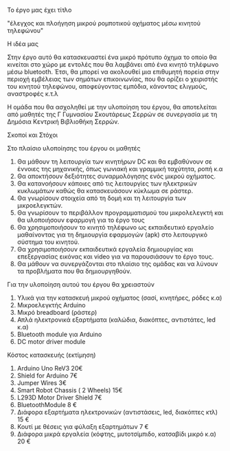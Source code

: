 Το έργο μας έχει τίτλο

"έλεγχος και πλοήγηση μικρού ρομποτικού οχήματος μέσω κινητού τηλεφώνου"

Η ιδέα μας

Στην έργο αυτό θα κατασκευαστεί ένα μικρό πρότυπο όχημα το οποίο θα κινείται στο χώρο με εντολές που θα λαμβάνει από ένα κινητό τηλέφωνο μέσω bluetooth. Έτσι, θα μπορεί να  ακολουθεί μια επιθυμητή πορεία στην περιοχή εμβέλειας των σημάτων επικοινωνίας, που θα ορίζει ο χειριστής του κινητού τηλεφώνου, αποφεύγοντας εμπόδια, κάνοντας ελιγμούς, αναστροφές κ.τ.λ 

Η ομάδα που θα ασχοληθεί με την υλοποίηση του έργου, θα αποτελείται από μαθητές της Γ Γυμνασίου Σκουτάρεως Σερρών σε  συνεργασία με τη Δημόσια Κεντρική Βιβλιοθήκη Σερρών.

Σκοποί και Στόχοι

Στο πλαίσιο υλοποίησης του έργου οι μαθητές 

1. Θα μάθουν τη λειτουργία των κινητήρων DC και θα εμβαθύνουν σε έννοιες της μηχανικής, όπως γωνιακή και γραμμική ταχύτητα, ροπή κ.α
2. Θα αποκτήσουν δεξιότητες συναρμολόγησης ενός μικρού οχήματος.
3. Θα κατανοήσουν κάποιες από τις λειτουργίες των ηλεκτρικών κυκλωμάτων καθώς θα κατασκευάσουν κύκλωμα σε ράστερ.
4. Θα γνωρίσουν στοιχεία από τη δομή και τη λειτουργία των μικροελεγκτών.
5. Θα γνωρίσουν το περιβάλλον προγραμματισμού του μικρολελεγκτή και θα υλοποιήσουν εφαρμογή για το έργο τους
6. Θα χρησιμοποιήσουν το κινητό τηλέφωνο ως εκπαιδευτικό εργαλείο μαθαίνοντας για τη δημιουργία εφαρμογών (apk) στο λειτουργικό σύστημα του κινητού. 
7. Θα χρησιμοποιήσουν εκπαιδευτικά εργαλεία δημιουργίας και επεξεργασίας εικόνας και video για να παρουσιάσουν το έργο τους.
8. Θα μάθουν να συνεργάζονται στο πλαίσιο της ομάδας και να λύνουν τα προβλήματα που θα δημιουργηθούν.

Για την υλοποίηση αυτού του έργου θα χρειαστούν

1. Υλικά για την κατασκευή μικρού οχήματος (σασί, κινητήρες, ρόδες κ.α)
2. Μικροελεγκτής Arduino
3. Μικρό breadboard (ράστερ)
4. Απλά ηλεκτρονικά εξαρτήματα (καλώδια, διακόπτες, αντιστάτες, led κ.α)
5. Bluetooth module για Arduino
6. DC motor driver module

Κόστος κατασκευής (εκτίμηση)

1. Arduino Uno ReV3 20€
2. Shield for Arduino 7€
3. Jumper Wires 3€
4. Smart Robot Chassis ( 2 Wheels) 15€
5. L293D Motor Driver Shield 7€
6. BluetoothModule 8 €
7. Διάφορα εξαρτήματα ηλεκτρονικών (αντιστάσεις, led, διακόπτες κτλ) 15 €
9. Κουτί με θέσεις για φύλαξη εξαρτημάτων 7 €
10. Διάφορα μικρά εργαλεία (κόφτης, μυτοτσίμπιδο, κατσαβίδι μικρό κ.α) 20 €
